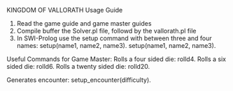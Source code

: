 KINGDOM OF VALLORATH Usage Guide

1) Read the game guide and game master guides
2) Compile buffer the Solver.pl file, followd by the vallorath.pl file
3) In SWI-Prolog use the setup command with between three and four names:
	setup(name1, name2, name3).
	setup(name1, name2, name3).

Useful Commands for Game Master:
Rolls a four sided die:       rolld4. 
Rolls a six sided die:        rolld6.
Rolls a twenty sided die:     rolld20.

Generates encounter:		  setup_encounter(difficulty).